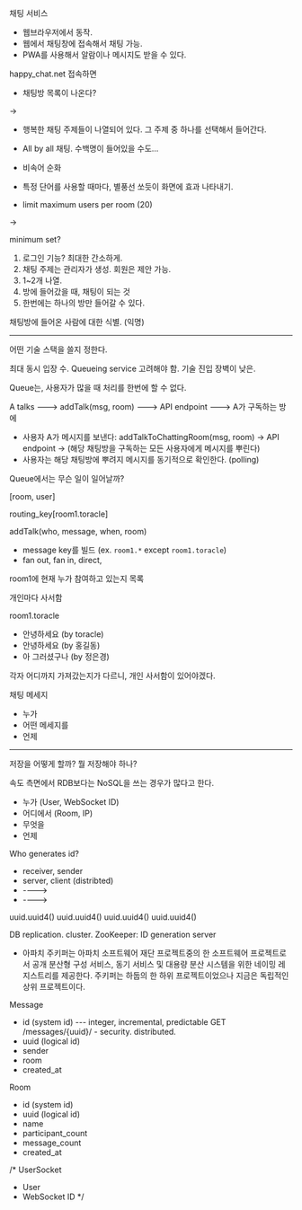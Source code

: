 채팅 서비스

- 웹브라우저에서 동작.
- 웹에서 채팅창에 접속해서 채팅 가능.
- PWA를 사용해서 알람이나 메시지도 받을 수 있다.

happy_chat.net 접속하면

- 채팅방 목록이 나온다?

->

- 행복한 채팅 주제들이 나열되어 있다. 그 주제 중 하나를 선택해서 들어간다.
- All by all 채팅. 수백명이 들어있을 수도...
- 비속어 순화
- 특정 단어를 사용할 때마다, 별풍선 쏘듯이 화면에 효과 나타내기.

- limit maximum users per room (20)

->

minimum set?

1. 로그인 기능? 최대한 간소하게.
2. 채팅 주제는 관리자가 생성. 회원은 제안 가능.
3. 1~2개 나열.
4. 방에 들어갔을 때, 채팅이 되는 것
5. 한번에는 하나의 방만 들어갈 수 있다.

채팅방에 들어온 사람에 대한 식별. (익명)

---

어떤 기술 스택을 쓸지 정한다.

최대 동시 입장 수.
Queueing service 고려해야 함.
기술 진입 장벽이 낮은.

Queue는, 사용자가 많을 때 처리를 한번에 할 수 없다.

A talks ---> addTalk(msg, room) ---> API endpoint ---> A가 구독하는 방에

- 사용자 A가 메시지를 보낸다: addTalkToChattingRoom(msg, room) -> API endpoint -> (해당 채팅방을 구독하는 모든 사용자에게 메시지를 뿌린다)
- 사용자는 해당 채팅방에 뿌려지 메시지를 동기적으로 확인한다. (polling)

Queue에서는 무슨 일이 일어날까?

[room, user]

routing_key[room1.toracle]

addTalk(who, message, when, room)

- message key를 빌드 (ex. `room1.*` except `room1.toracle`)
- fan out, fan in, direct,

room1에 현재 누가 참여하고 있는지 목록

개인마다 사서함

room1.toracle

- 안녕하세요 (by toracle)
- 안녕하세요 (by 홍길동)
- 아 그러셨구나 (by 정은경)

각자 어디까지 가져갔는지가 다르니, 개인 사서함이 있어야겠다.

채팅 메세지

- 누가
- 어떤 메세지를
- 언제

---

저장을 어떻게 할까? 뭘 저장해야 하나?

속도 측면에서 RDB보다는 NoSQL을 쓰는 경우가 많다고 한다.

- 누가 (User, WebSocket ID)
- 어디에서 (Room, IP)
- 무엇을
- 언제

Who generates id?

- receiver, sender
- server, client (distribted)
- ----> <uuid>
- <uuid> ---->

uuid.uuid4()
uuid.uuid4()
uuid.uuid4()
uuid.uuid4()

DB replication. cluster.
ZooKeeper: ID generation server

- 아파치 주키퍼는 아파치 소프트웨어 재단 프로젝트중의 한 소프트웨어 프로젝트로서 공개 분산형 구성 서비스, 동기 서비스 및 대용량 분산 시스템을 위한 네이밍 레지스트리를 제공한다. 주키퍼는 하둡의 한 하위 프로젝트이었으나 지금은 독립적인 상위 프로젝트이다.

Message

- id (system id) --- integer, incremental, predictable GET /messages/{uuid}/ - security. distributed.
- uuid (logical id)
- sender
- room
- created_at

Room

- id (system id)
- uuid (logical id)
- name
- participant_count
- message_count
- created_at

/\*
UserSocket

- User
- WebSocket ID
  \*/
